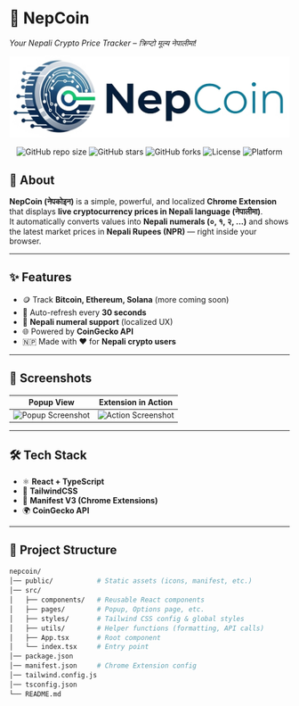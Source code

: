 # 🚀 NepCoin
*Your Nepali Crypto Price Tracker – क्रिप्टो मूल्य नेपालीमा!*

![NepCoin Banner](./public/banner.png)

<div align="center">

![GitHub repo size](https://img.shields.io/github/repo-size/pradipchaudhary/nepcoin)
![GitHub stars](https://img.shields.io/github/stars/pradipchaudhary/nepcoin?style=social)
![GitHub forks](https://img.shields.io/github/forks/pradipchaudhary/nepcoin?style=social)
![License](https://img.shields.io/github/license/pradipchaudhary/nepcoin)
![Platform](https://img.shields.io/badge/platform-Chrome-blue?logo=googlechrome)

</div

---

## 📖 About  
**NepCoin (नेपकोइन)** is a simple, powerful, and localized **Chrome Extension** that displays **live cryptocurrency prices in Nepali language (नेपालीमा)**.  
It automatically converts values into **Nepali numerals (०, १, २, ...)** and shows the latest market prices in **Nepali Rupees (NPR)** — right inside your browser.  

---

## ✨ Features  

- 🪙 Track **Bitcoin, Ethereum, Solana** (more coming soon)  
- 🔄 Auto-refresh every **30 seconds**  
- 🔢 **Nepali numeral support** (localized UX)  
- 🌐 Powered by **CoinGecko API**  
- 🇳🇵 Made with ❤️ for **Nepali crypto users**  

---

## 📸 Screenshots  

| Popup View | Extension in Action |
|------------|----------------------|
| ![Popup Screenshot](./public/screenshot1.png) | ![Action Screenshot](./public/screenshot2.png) |

---

## 🛠 Tech Stack  

- ⚛️ **React + TypeScript**  
- 🎨 **TailwindCSS**  
- 🔐 **Manifest V3 (Chrome Extensions)**  
- 🌍 **CoinGecko API**  

---

## 📂 Project Structure  

```bash
nepcoin/
│── public/           # Static assets (icons, manifest, etc.)
│── src/  
│   ├── components/   # Reusable React components  
│   ├── pages/        # Popup, Options page, etc.  
│   ├── styles/       # Tailwind CSS config & global styles  
│   ├── utils/        # Helper functions (formatting, API calls)  
│   ├── App.tsx       # Root component  
│   └── index.tsx     # Entry point  
│── package.json  
│── manifest.json     # Chrome Extension config  
│── tailwind.config.js
│── tsconfig.json  
└── README.md  
